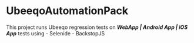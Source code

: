 # UbeeqoAutomationPack
This project runs Ubeeqo regression tests on ***WebApp | Android App | iOS App*** tests using           - Selenide     - BackstopJS
